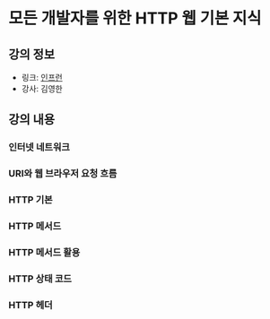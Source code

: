 # 모든 개발자를 위한 HTTP 웹 기본 지식

## 강의 정보

- 링크: [인프런](https://www.inflearn.com/course/http-%EC%9B%B9-%EB%84%A4%ED%8A%B8%EC%9B%8C%ED%81%AC)
- 강사: 김영한

## 강의 내용

### 인터넷 네트워크

### URI와 웹 브라우저 요청 흐름

### HTTP 기본

### HTTP 메서드

### HTTP 메서드 활용

### HTTP 상태 코드

### HTTP 헤더
